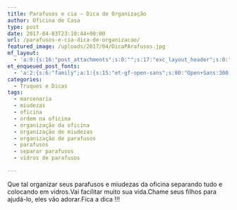 ```yaml
---
title: Parafusos e cia – Dica de Organização
author: Oficina de Casa
type: post
date: 2017-04-03T23:10:44+00:00
url: /parafusos-e-cia-dica-de-organizacao/
featured_image: /uploads/2017/04/DicaPArafusos.jpg
mf_layout:
  - 'a:9:{s:16:"post_attachments";s:0:"";s:17:"exc_layout_header";s:0:"";s:17:"exc_layout_slider";s:0:"";s:23:"exc_layout_revslider_id";s:0:"";s:32:"exc_layout_header_sidebar_status";s:0:"";s:25:"exc_layout_header_sidebar";s:23:"home-page-right-sidebar";s:20:"exc_layout_structure";s:10:"full-width";s:23:"exc_layout_left_sidebar";s:23:"home-page-right-sidebar";s:24:"exc_layout_right_sidebar";s:23:"home-page-right-sidebar";}'
et_enqueued_post_fonts:
  - 'a:2:{s:6:"family";a:1:{s:15:"et-gf-open-sans";s:80:"Open+Sans:300,300italic,regular,italic,600,600italic,700,700italic,800,800italic";}s:6:"subset";a:2:{i:0;s:5:"latin";i:1;s:9:"latin-ext";}}'
categories:
  - Truques e Dicas
tags:
  - marcenaria
  - miudezas
  - oficina
  - ordem na oficina
  - organização da oficina
  - organização de miudezas
  - organização de parafusos
  - parafusos
  - separar parafusos
  - vidros de parafusos

---
```

Que tal organizar seus parafusos e miudezas da oficina separando tudo e colocando em vidros.Vai facilitar muito sua vida.Chame seus filhos para ajudá-lo, eles vão adorar.Fica a dica !!!